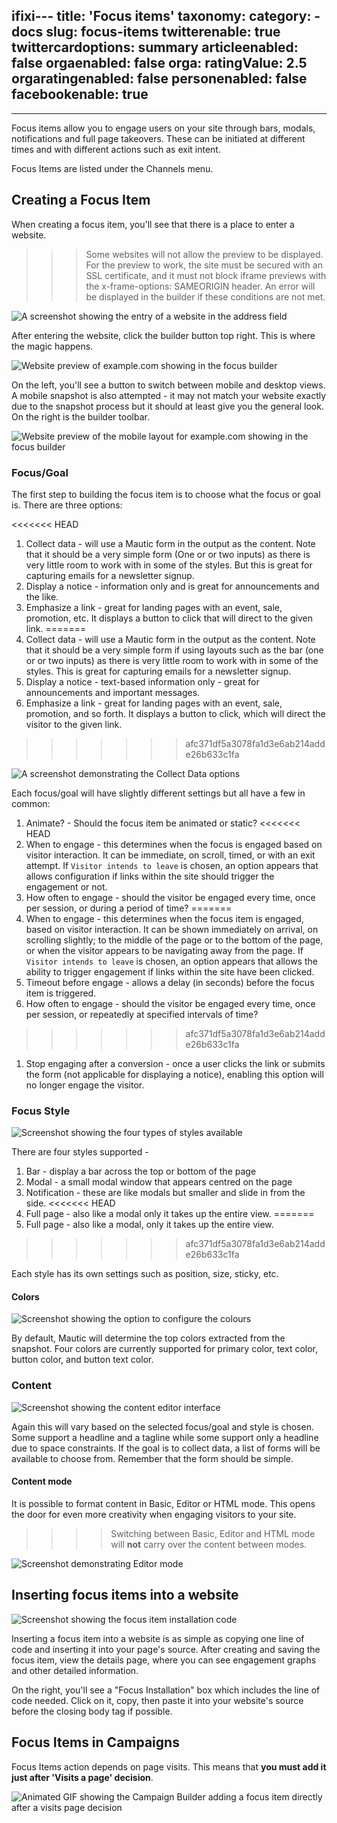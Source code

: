 ifixi---
title: 'Focus items'
taxonomy:
    category:
        - docs
slug: focus-items
twitterenable: true
twittercardoptions: summary
articleenabled: false
orgaenabled: false
orga:
    ratingValue: 2.5
orgaratingenabled: false
personenabled: false
facebookenable: true
---

---
Focus items allow you to engage users on your site through bars, modals, notifications and full page takeovers. These can be initiated at different times and with different actions such as exit intent.

Focus Items are listed under the Channels menu.

## Creating a Focus Item

When creating a focus item, you'll see that there is a place to enter a website. 

>>> Some websites will not allow the preview to be displayed. For the preview to work, the site must be secured with an SSL certificate, and it must not block iframe previews with the x-frame-options: SAMEORIGIN header. An error will be displayed in the builder if these conditions are not met.
 
![A screenshot showing the entry of a website in the address field](step_1.png)

After entering the website, click the builder button top right. This is where the magic happens.

![Website preview of example.com showing in the focus builder](step_2.png)
 
On the left, you'll see a button to switch between mobile and desktop views. A mobile snapshot is also attempted - it may not match your website exactly due to the snapshot process but it should at least give you the general look. On the right is the builder toolbar.   

![Website preview of the mobile layout for example.com showing in the focus builder](step_3.png)

### Focus/Goal

The first step to building the focus item is to choose what the focus or goal is. There are three options:

<<<<<<< HEAD
1. Collect data - will use a Mautic form in the output as the content. Note that it should be a very simple form (One or or two inputs) as there is very little room to work with in some of the styles. But this is great for capturing emails for a newsletter signup.
1. Display a notice - information only and is great for announcements and the like.
1. Emphasize a link - great for landing pages with an event, sale, promotion, etc. It displays a button to click that will direct to the given link.
=======
1. Collect data - will use a Mautic form in the output as the content. Note that it should be a very simple form if using layouts such as the bar (one or or two inputs) as there is very little room to work with in some of the styles. This is great for capturing emails for a newsletter signup.
1. Display a notice - text-based information only - great for announcements and important messages.
1. Emphasize a link - great for landing pages with an event, sale, promotion, and so forth. It displays a button to click, which will direct the visitor to the given link.
>>>>>>> afc371df5a3078fa1d3e6ab214adde26b633c1fa

![A screenshot demonstrating the Collect Data options](step_4.png)

Each focus/goal will have slightly different settings but all have a few in common:
  
1. Animate? - Should the focus item be animated or static?
<<<<<<< HEAD
1. When to engage - this determines when the focus is engaged based on visitor interaction. It can be immediate, on scroll, timed, or with an exit attempt. If `Visitor intends to leave` is chosen, an option appears that allows configuration if links within the site should trigger the engagement or not.
1. How often to engage - should the visitor be engaged every time, once per session, or during a period of time? 
=======
1. When to engage - this determines when the focus item is engaged, based on visitor interaction. It can be shown immediately on arrival, on scrolling slightly; to the middle of the page or to the bottom of the page, or when the visitor appears to be navigating away from the page. If `Visitor intends to leave` is chosen, an option appears that allows the ability to trigger engagement if links within the site have been clicked.
1. Timeout before engage - allows a delay (in seconds) before the focus item is triggered.
1. How often to engage - should the visitor be engaged every time, once per session, or repeatedly at specified intervals of time? 
>>>>>>> afc371df5a3078fa1d3e6ab214adde26b633c1fa
1. Stop engaging after a conversion - once a user clicks the link or submits the form (not applicable for displaying a notice), enabling this option will no longer engage the visitor.

### Focus Style

![Screenshot showing the four types of styles available](step_5.png)

There are four styles supported - 

1. Bar - display a bar across the top or bottom of the page
1. Modal - a small modal window that appears centred on the page
1. Notification - these are like modals but smaller and slide in from the side.
<<<<<<< HEAD
1. Full page - also like a modal only it takes up the entire view.
=======
1. Full page - also like a modal, only it takes up the entire view.
>>>>>>> afc371df5a3078fa1d3e6ab214adde26b633c1fa

Each style has its own settings such as position, size, sticky, etc.

#### Colors

![Screenshot showing the option to configure the colours](step_6.png)

By default, Mautic will determine the top colors extracted from the snapshot. Four colors are currently supported for primary color, text color, button color, and button text color.
 
### Content

![Screenshot showing the content editor interface](step_7.png)

Again this will vary based on the selected focus/goal and style is chosen. Some support a headline and a tagline while some support only a headline due to space constraints. If the goal is to collect data, a list of forms will be available to choose from. Remember that the form should be simple. 

#### Content mode

It is possible to format content in Basic, Editor or HTML mode. This opens the door for even more creativity when engaging visitors to your site.

>>>> Switching between Basic, Editor and HTML mode will **not** carry over the content between modes.

![Screenshot demonstrating Editor mode](html-mode.png)

## Inserting focus items into a website

![Screenshot showing the focus item installation code](step_8.png)

Inserting a focus item into a website is as simple as copying one line of code and inserting it into your page's source. After creating and saving the focus item, view the details page, where you can see engagement graphs and other detailed information. 

On the right, you'll see a  "Focus Installation" box which includes the line of code needed. Click on it, copy, then paste it into your website's source before the closing body tag if possible.

## Focus Items in Campaigns

Focus Items action depends on page visits. This means that **you must add it just after 'Visits a page' decision**.

![Animated GIF showing the Campaign Builder adding a focus item directly after a visits page decision](focus-campaign-action.gif)

